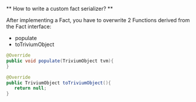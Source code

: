 ** How to write a custom fact serializer? **

After implementing a Fact, you have to overwrite 2 Functions derived from the Fact interface:
* populate
* toTriviumObject

```java
@Override
public void populate(TriviumObject tvm){
}

@Override
public TriviumObject toTriviumObject(){
   return null;
}
```
